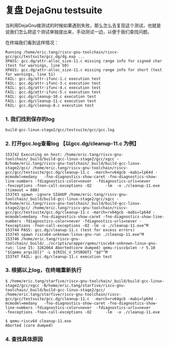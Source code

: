 复盘 DejaGnu testsuite
=========================

当利用DejaGnu做测试的时候如果遇到失败，那么怎么去复现这个测试，也就是说我们怎么把这个测试单独提出来，手动测试一边，以便于我们查找问题。

在终端我们看到这样情况：  

	Running /home/eric.tang/riscv-gnu-toolchain/riscv-gcc/gcc/testsuite/gcc.dg/dg.exp ...                                                                                                                                   
	XPASS: gcc.dg/attr-alloc_size-11.c missing range info for signed char (test for warnings, line 50)                                                                                                                               
	XPASS: gcc.dg/attr-alloc_size-11.c missing range info for short (test for warnings, line 51)                                                                                                                                     
	FAIL: gcc.dg/attr-ifunc-1.c execution test                                                                                                                                                                                       
	FAIL: gcc.dg/attr-ifunc-3.c execution test                                                                                                                                                                                       
	FAIL: gcc.dg/attr-ifunc-4.c execution test                                                                                                                                                                                       
	FAIL: gcc.dg/attr-ifunc-5.c execution test                                                                                                                                                                                       
	FAIL: gcc.dg/cleanup-10.c execution test                                                                                                                                                                                         
	FAIL: gcc.dg/cleanup-11.c execution test                                                                                                                                                                                         
	FAIL: gcc.dg/cleanup-8.c execution test  


### 1. 我们找到保存的log   

	build-gcc-linux-stage2/gcc/testsuite/gcc/gcc.log

### 2. 打开gcc.log查看log 【以gcc.dg/cleanup-11.c 为例】   

	153742 Executing on host: /home/eric.tang/riscv-gnu-toolchain/_build/build-gcc-linux-stage2/gcc/xgcc -B/home/eric.tang/riscv-gnu-toolchain/_build/build-gcc-linux-stage2/gcc/ /home/eric.tang/riscv-gnu-toolchain/riscv-gcc/gcc/testsuite/gcc.dg/cleanup-11.c  -march=rv64gcb -mabi=lp64d -mcmodel=medany   -fno-diagnostics-show-caret -fno-diagnostics-show-line-numbers -fdiagnostics-color=never  -fdiagnostics-urls=never          -fexceptions -fnon-call-exceptions -O2      -lm  -o ./cleanup-11.exe    (timeout = 600)                                                                                                                                  
	153743 spawn -ignore SIGHUP /home/eric.tang/riscv-gnu-toolchain/_build/build-gcc-linux-stage2/gcc/xgcc -B/home/eric.tang/riscv-gnu-toolchain/_build/build-gcc-linux-stage2/gcc/ /home/eric.tang/riscv-gnu-toolchain/riscv-gcc/gcc/testsuite/gcc.dg/cleanup-11.c -march=rv64gcb -mabi=lp64d -mcmodel=medany -fno-diagnostics-show-caret -fno-diagnostics-show-line-numbers -fdiagnostics-color=never -fdiagnostics-urls=never -fexceptions -fnon-call-exceptions -O2 -lm -o ./cleanup-11.exe^M                                                                                                                                                             
	153744 PASS: gcc.dg/cleanup-11.c (test for excess errors)                                                                                                                                                                        
	153745 spawn riscv64-unknown-linux-gnu-run ./cleanup-11.exe^M                                                                                                                                                                    
	153746 /home/eric.tang/riscv-gnu-toolchain/_build/../scripts/wrapper/qemu/riscv64-unknown-linux-gnu-run: line 15: 3262064 Aborted(core dumped) qemu-riscv$xlen -r 5.10 "${qemu_args[@]}" -L ${RISC_V_SYSROOT} "$@"^M                                                                                                                                                                                                             
	153747 FAIL: gcc.dg/cleanup-11.c execution test

### 3. 根据以上log，在终端重新执行
	$ /home/eric.tang/starfive/riscv-gnu-toolchain/_build/build-gcc-linux-stage2/gcc/xgcc -B/home/eric.tang/starfive/riscv-gnu-toolchain/_build/build-gcc-linux-stage2/gcc/ /home/eric.tang/starfive/riscv-gnu-toolchain/riscv-gcc/gcc/testsuite/gcc.dg/cleanup-11.c  -march=rv64gcb -mabi=lp64d -mcmodel=medany   -fno-diagnostics-show-caret -fno-diagnostics-show-line-numbers -fdiagnostics-color=never  -fdiagnostics-urls=never          -fexceptions -fnon-call-exceptions -O2      -lm  -o ./cleanup-11.exe 

	$ qemu-riscv64 cleanup-11.exe
	Aborted (core dumped)

### 4. 查找具体原因
